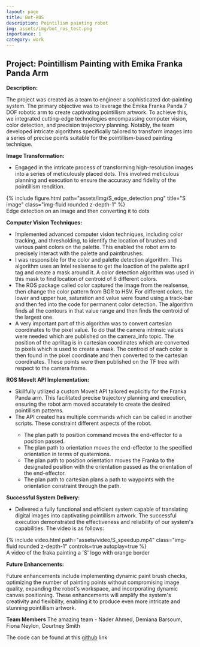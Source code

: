 ```yaml
---
layout: page
title: Bot-ROS
description: Pointilism painting robot
img: assets/img/bot_ros_test.png
importance: 1
category: work
---
```


## Project: Pointillism Painting with Emika Franka Panda Arm

**Description:**

The project was created as a team to engineer a sophisticated dot-painting system. The primary objective was to leverage the Emika Franka Panda 7 DOF robotic arm to create captivating pointillism artwork. To achieve this, we integrated cutting-edge technologies encompassing computer vision, color detection, and precision trajectory planning. Notably, the team developed intricate algorithms specifically tailored to transform images into a series of precise points suitable for the pointillism-based painting technique.

**Image Transformation:**
   - Engaged in the intricate process of transforming high-resolution images into a series of meticulously placed dots. This involved meticulous planning and execution to ensure the accuracy and fidelity of the pointillism rendition.

<div class="row">
    <div class="col-sm mt-3 mt-md-0">
        {% include figure.html path="assets/img/S_edge_detection.png" title="S image" class="img-fluid rounded z-depth-1" %}
    </div>
</div>
<div class="caption">
    Edge detection on an image and then converting it to dots
</div>

**Computer Vision Techniques:**
   - Implemented advanced computer vision techniques, including color tracking, and thresholding, to identify the location of brushes and various paint colors on the palette. This enabled the robot arm to precisely interact with the palette and paintbrushes.
   - I was responsible for the color and palette detection algorithm. This algorithm uses an Intel realsense to get the loaction of the palette april tag and create a mask around it. A color detection algorithm was used in this mask to find location of centroid of 6 different colors.
   - The ROS package called color captured the image from the realsense, then change the color pattern from BGR to HSV. For different colors, the lower and upper hue, saturation and value were found using a track-bar and then fed into the code for permanent color detection. The algorithm finds all the contours in that value range and then finds the centroid of the largest one. 
   - A very important part of this algorithm was to convert cartesian coordinates to the pixel value. To do that the camera intrinsic values were needed which are published on the camera_info topic. The position of the apriltag is in cartesian coordinates which are converted to pixels which is used to create a mask. The centroid of each color is then found in the pixel coordinate and then converted to the cartesian coordinates. These points were then published on the TF tree with respect to the camera frame. 

**ROS MoveIt API Implementation:**
   - Skillfully utilized a custom MoveIt API tailored explicitly for the Franka Panda arm. This facilitated precise trajectory planning and execution, ensuring the robot arm moved accurately to create the desired pointillism patterns.
   - The API created has multiple commands which can be called in another scripts. These constraint different aspects of the robot. 
<ul>
<ul>
<li>The plan path to position command moves the end-effector to a position passed.</li>
<li>The plan path to orientation moves the end-effector to the specified orientation in terms of quaternions.</li>
<li>The plan path to position orientation moves the Franka to the designated position with the orientation passed as the orientation of the end-effector.</li>
<li>The plan path to cartesian plans a path to waypoints with the orientation constraint through the path.</li>
</ul>
</ul>

**Successful System Delivery:**
   - Delivered a fully functional and efficient system capable of translating digital images into captivating pointillism artwork. The successful execution demonstrated the effectiveness and reliability of our system's capabilities. The video is as follows:

<div class="row ">
    <div class="col-sm mt-3 mt-md-0">
        {% include video.html path="assets/video/S_speedup.mp4" class="img-fluid rounded z-depth-1" controls=true autoplay=true %}
    </div>
</div>

<div class="caption">
    A video of the fraka painting a 'S' logo with orange border
</div>

**Future Enhancements:**

Future enhancements include implementing dynamic paint brush checks, optimizing the number of painting points without compromising image quality, expanding the robot's workspace, and incorporating dynamic canvas positioning. These enhancements will amplify the system's creativity and flexibility, enabling it to produce even more intricate and stunning pointillism artwork.

**Team Members**
The amazing team - Nader Ahmed, Demiana Barsoum, Fiona Neylon, Courtney Smith


The code can be found at this [github](https://github.com/sdalal1/franka_bot_ros) link 
